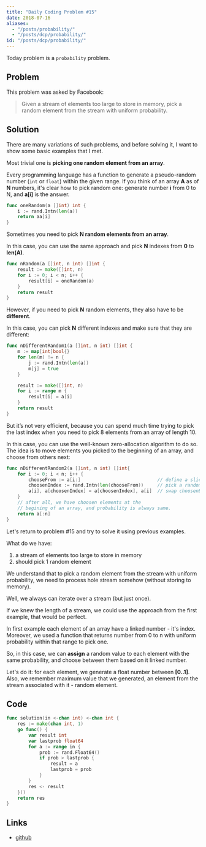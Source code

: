 ```yaml
---
title: "Daily Coding Problem #15"
date: 2018-07-16
aliases:
  - "/posts/probability/"
  - "/posts/dcp/probability/"
id: "/posts/dcp/probability/"
---
```


Today problem is a `probability` problem.

## Problem

This problem was asked by Facebook:

> Given a stream of elements too large to store in memory, pick a random element from the stream with uniform probability.

## Solution

There are many variations of such problems, and before solving it, I want to show some basic examples that I met.

Most trivial one is **picking one random element from an array**.

Every programming language has a function to generate a pseudo-random number (`int` or `float`) within the given range. If you think
of an array **A** as of **N** numbers, it's clear how to pick random one: generate number **i** from 0 to N, and **a[i]** is the answer.

```go
func oneRandom(a []int) int {
    i := rand.Intn(len(a))
    return aa[i]
}
```

Sometimes you need to pick **N random elements from an array**.

In this case, you can use the same approach and pick **N** indexes from **0** to **len(A)**.

```go
func nRandom(a []int, n int) []int {
    result := make([]int, n)
    for i := 0; i < n; i++ {
        result[i] = oneRandom(a)
    }
    return result
}
```

However, if you need to pick **N** random elements, they also have to be **different**.

In this case, you can pick **N** different indexes and make sure that they are different:

```go
func nDifferentRandom1(a []int, n int) []int {
    m := map[int]bool{}
    for len(m) != n {
        j := rand.Intn(len(a))
        m[j] = true
    }

    result := make([]int, n)
    for i := range m {
        result[i] = a[i]
    }
    return result
}
```

But it’s not very efficient, because you can spend much time trying to pick the
last index when you need to pick 8 elements from an array of length 10.

In this case, you can use the well-known zero-allocation algorithm to do so.
The idea is to move elements you picked to the beginning of an array,
and choose from others next:

```go
func nDifferentRandom2(a []int, n int) []int{
    for i := 0; i < n; i++ {
        chooseFrom := a[i:]                            // define a slice to pick from
        choosenIndex := rand.Intn(len(chooseFrom))     // pick a random index from i to N
        a[i], a[choosenIndex] = a[choosenIndex], a[i]  // swap choosenElement with i
    }
    // after all, we have choosen elements at the
    // begining of an array, and probability is always same.
    return a[:n]
}
```

Let's return to problem #15 and try to solve it using previous examples.

What do we have:

1. a stream of elements too large to store in memory
2. should pick 1 random element

We understand that to pick a random element from the stream with uniform probability,
we need to process hole stream somehow (without storing to memory).

Well, we always can iterate over a stream (but just once).

If we knew the length of a stream, we could use the approach from the first example, that would be perfect.

In first example each element of an array have a linked number - it's index.
Moreover, we used a function that returns number from 0 to n with uniform probability within that range to pick one.

So, in this case, we can **assign** a random value to each element with the same probability, and choose between them based on it linked number.

Let's do it: for each element, we generate a float number between **[0..1]**. Also, we remember
maximum value that we generated, an element from the stream associated with it - random element.

## Code

```go
func solution(in <-chan int) <-chan int {
	res := make(chan int, 1)
	go func() {
		var result int
		var lastprob float64
		for a := range in {
			prob := rand.Float64()
			if prob > lastprob {
				result = a
				lastprob = prob
			}
		}
		res <- result
	}()
	return res
}
```

## Links

- [github](https://github.com/ngalayko/dcp/tree/master/problems/2018-07-16)
